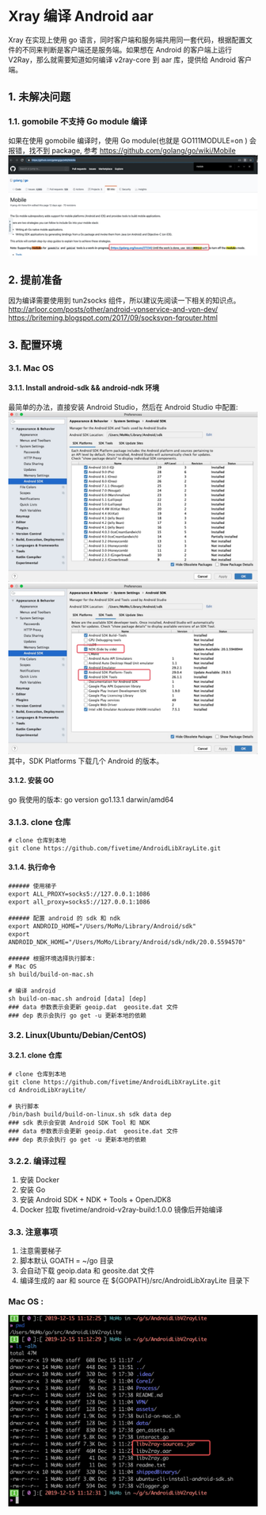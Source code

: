 # Xray 编译 Android aar

Xray 在实现上使用 go 语言，同时客户端和服务端共用同一套代码，根据配置文件的不同来判断是客户端还是服务端。如果想在 Android 的客户端上运行 V2Ray，那么就需要知道如何编译 v2ray-core 到 aar 库，提供给 Android 客户端。

## 1. 未解决问题
### 1.1. gomobile 不支持 Go module 编译
如果在使用 gomobile 编译时，使用 Go module(也就是 GO111MODULE=on ) 会报错，找不到 package, 参考 https://github.com/golang/go/wiki/Mobile  
![](https://github.com/fivetime/AndroidLibXrayLite/raw/master/screenshot/gomobile.jpg)

## 2. 提前准备
因为编译需要使用到 tun2socks 组件，所以建议先阅读一下相关的知识点。  
http://arloor.com/posts/other/android-vpnservice-and-vpn-dev/  
https://briteming.blogspot.com/2017/09/socksvpn-fqrouter.html  

## 3. 配置环境
### 3.1. Mac OS
#### 3.1.1. Install android-sdk && android-ndk 环境
最简单的办法，直接安装 Android Studio，然后在 Android Studio 中配置:
![](https://github.com/fivetime/AndroidLibXrayLite/raw/master/screenshot/androidsdk1.jpg)  
![](https://github.com/fivetime/AndroidLibXrayLite/raw/master/screenshot/androidsdk2.jpg)  
其中，SDK Platforms 下载几个 Android 的版本。  

#### 3.1.2. 安装 GO
go 我使用的版本: go version go1.13.1 darwin/amd64

### 3.1.3. clone 仓库
```
# clone 仓库到本地
git clone https://github.com/fivetime/AndroidLibXrayLite.git
```

#### 3.1.4. 执行命令
```
###### 使用梯子
export ALL_PROXY=socks5://127.0.0.1:1086
export all_proxy=socks5://127.0.0.1:1086

###### 配置 android 的 sdk 和 ndk
export ANDROID_HOME="/Users/MoMo/Library/Android/sdk"
export ANDROID_NDK_HOME="/Users/MoMo/Library/Android/sdk/ndk/20.0.5594570"

###### 根据环境选择执行脚本:
# Mac OS
sh build/build-on-mac.sh

# 编译 android
sh build-on-mac.sh android [data] [dep]
### data 参数表示会更新 geoip.dat  geosite.dat 文件
### dep 表示会执行 go get -u 更新本地的依赖
```

### 3.2. Linux(Ubuntu/Debian/CentOS)
#### 3.2.1. clone 仓库
```
# clone 仓库到本地
git clone https://github.com/fivetime/AndroidLibXrayLite.git
cd AndroidLibXrayLite/

# 执行脚本
/bin/bash build/build-on-linux.sh sdk data dep
### sdk 表示会安装 Android SDK Tool 和 NDK
### data 参数表示会更新 geoip.dat  geosite.dat 文件
### dep 表示会执行 go get -u 更新本地的依赖
```

### 3.2.2. 编译过程
1. 安装 Docker
1. 安装 Go
1. 安装 Android SDK + NDK + Tools + OpenJDK8
1. Docker 拉取 fivetime/android-v2ray-build:1.0.0 镜像后开始编译

### 3.3. 注意事项
1. 注意需要梯子
1. 脚本默认 GOATH = ~/go 目录
1. 会自动下载 geoip.data 和 geosite.dat 文件
1. 编译生成的 aar 和 source 在 ${GOPATH}/src/AndroidLibXrayLite 目录下

### Mac OS :
![](https://github.com/fivetime/AndroidLibXrayLite/raw/master/screenshot/macosdir.jpg)
